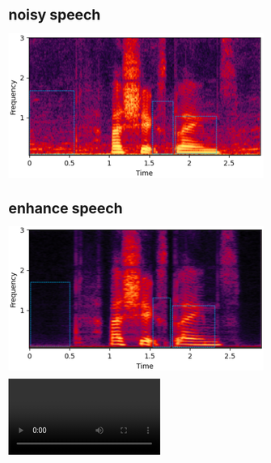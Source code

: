 # noisy speech

![img1](img/noisy.png) 

# enhance speech

![img2](img/enhance.png)

![audio](audio/1p257_048.mov)
